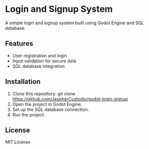 # Login and Signup System
A simple login and signup system built using Godot Engine and SQL database.

## Features
- User registration and login
- Input validation for secure data
- SQL database integration

## Installation
1. Clone this repository:
   git clone https://github.com/JaspherCustodio/godot-login-signup
2. Open the project in Godot Engine.
3. Set up the SQL database connection.
4. Run the project.

## License
MIT License
